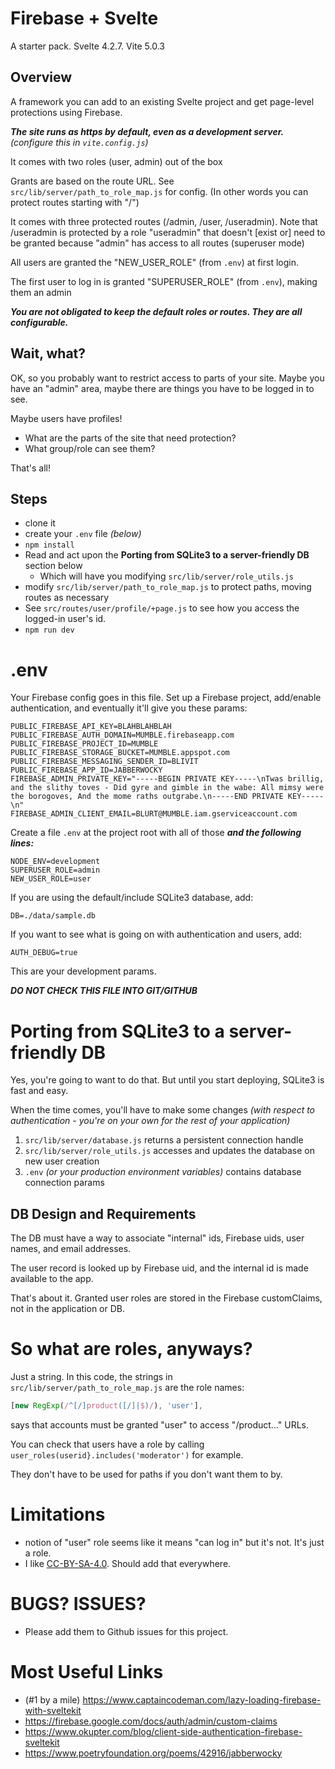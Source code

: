 # Firebase + Svelte

A starter pack. Svelte 4.2.7. Vite 5.0.3

## Overview

A framework you can add to an existing Svelte project and get page-level protections using Firebase.

***The site runs as https by default, even as a development server.*** *(configure this in ```vite.config.js```)*

It comes with two roles (user, admin) out of the box

Grants are based on the route URL. See ```src/lib/server/path_to_role_map.js``` for config. (In other words you can protect routes starting with "/")

It comes with three protected routes (/admin, /user, /useradmin). Note that /useradmin is protected by a role "useradmin" that doesn't [exist or] need to be granted because "admin" has access to all routes (superuser mode)

All users are granted the "NEW_USER_ROLE" (from ```.env```) at first login.

The first user to log in is granted "SUPERUSER_ROLE" (from ```.env```), making them an admin

***You are not obligated to keep the default roles or routes. They are all configurable.***

## Wait, what?

OK, so you probably want to restrict access to parts of your site. Maybe you have an "admin" area, maybe there are things you have to be logged in to see.

Maybe users have profiles!

* What are the parts of the site that need protection?
* What group/role can see them?

That's all!

## Steps

* clone it
* create your ```.env``` file *(below)*
* ```npm install```
* Read and act upon the **Porting from SQLite3 to a server-friendly DB** section below
  * Which will have you modifying ```src/lib/server/role_utils.js```
* modify ```src/lib/server/path_to_role_map.js``` to protect paths, moving routes as necessary
* See ```src/routes/user/profile/+page.js``` to see how you access the logged-in user's id.
* ```npm run dev```

# .env

Your Firebase config goes in this file. Set up a Firebase project, add/enable authentication, and eventually it'll give you these params:

```
PUBLIC_FIREBASE_API_KEY=BLAHBLAHBLAH
PUBLIC_FIREBASE_AUTH_DOMAIN=MUMBLE.firebaseapp.com
PUBLIC_FIREBASE_PROJECT_ID=MUMBLE
PUBLIC_FIREBASE_STORAGE_BUCKET=MUMBLE.appspot.com
PUBLIC_FIREBASE_MESSAGING_SENDER_ID=BLIVIT
PUBLIC_FIREBASE_APP_ID=JABBERWOCKY
FIREBASE_ADMIN_PRIVATE_KEY="-----BEGIN PRIVATE KEY-----\nTwas brillig, and the slithy toves - Did gyre and gimble in the wabe: All mimsy were the borogoves, And the mome raths outgrabe.\n-----END PRIVATE KEY-----\n"
FIREBASE_ADMIN_CLIENT_EMAIL=BLURT@MUMBLE.iam.gserviceaccount.com
```

Create a file ```.env``` at the project root with all of those ***and the following lines:***

```
NODE_ENV=development
SUPERUSER_ROLE=admin
NEW_USER_ROLE=user
```

If you are using the default/include SQLite3 database, add:
```
DB=./data/sample.db
```

If you want to see what is going on with authentication and users, add:
```
AUTH_DEBUG=true
```

This are your development params.

***DO NOT CHECK THIS FILE INTO GIT/GITHUB***

# Porting from SQLite3 to a server-friendly DB

Yes, you're going to want to do that. But until you start deploying, SQLite3 is fast and easy.

When the time comes, you'll have to make some changes *(with respect to authentication - you're on your own for the rest of your application)*

1. ```src/lib/server/database.js``` returns a persistent connection handle
2. ```src/lib/server/role_utils.js``` accesses and updates the database on new user creation
3. ```.env``` *(or your production environment variables)* contains database connection params

## DB Design and Requirements

The DB must have a way to associate "internal" ids, Firebase uids, user names, and email addresses.

The user record is looked up by Firebase uid, and the internal id is made available to the app.

That's about it. Granted user roles are stored in the Firebase customClaims, not in the application or DB.

# So what are roles, anyways?

Just a string. In this code, the strings in ```src/lib/server/path_to_role_map.js``` are the role names:

```js
[new RegExp(/^[/]product([/]|$)/), 'user'],
```

says that accounts must be granted "user" to access "/product..." URLs.

You can check that users have a role by calling ```user_roles(userid}.includes('moderator')``` for example.

They don't have to be used for paths if you don't want them to by.

# Limitations

* notion of "user" role seems like it means "can log in" but it's not. It's just a role.
* I like [CC-BY-SA-4.0](https://creativecommons.org/licenses/by-sa/4.0/deed.en). Should add that everywhere.

# BUGS? ISSUES?

* Please add them to Github issues for this project.

# Most Useful Links

* (#1 by a mile) https://www.captaincodeman.com/lazy-loading-firebase-with-sveltekit
* https://firebase.google.com/docs/auth/admin/custom-claims
* https://www.okupter.com/blog/client-side-authentication-firebase-sveltekit
* https://www.poetryfoundation.org/poems/42916/jabberwocky
